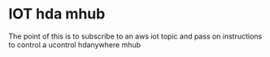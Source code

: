 # IOT hda mhub

The point of this is to subscribe to an aws iot topic and pass on instructions to control a ucontrol hdanywhere mhub
